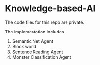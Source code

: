 # Knowledge-based-AI

The code files for this repo are private.

The implementation includes

1. Semantic Net Agent
2. Block world
3. Sentence Reading Agent
4. Monster Classification Agent
